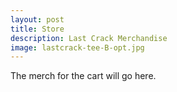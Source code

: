 ```yaml
---
layout: post
title: Store
description: Last Crack Merchandise
image: lastcrack-tee-B-opt.jpg
---
```


The merch for the cart will go here.
